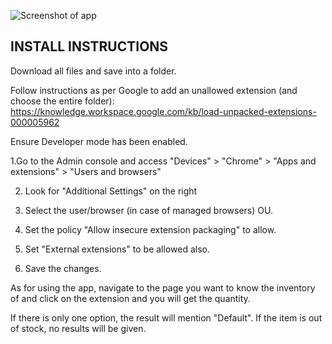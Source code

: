 ![Screenshot of app](https://github.com/user-attachments/assets/edbc9c22-de4d-44b9-9c8a-bca34d891329)

INSTALL INSTRUCTIONS
----
Download all files and save into a folder.

Follow instructions as per Google to add an unallowed extension (and choose the entire folder): https://knowledge.workspace.google.com/kb/load-unpacked-extensions-000005962

Ensure Developer mode has been enabled. 

1.Go to the Admin console and access "Devices" > "Chrome" > "Apps and extensions" > "Users and browsers"

2. Look for "Additional Settings" on the right
   
4. Select the user/browser (in case of managed browsers) OU.
   
6. Set the policy "Allow insecure extension packaging" to allow.
   
8. Set "External extensions" to be allowed also.
   
10. Save the changes. 

As for using the app, navigate to the page you want to know the inventory of and click on the extension and you will get the quantity.

If there is only one option, the result will mention "Default". If the item is out of stock, no results will be given.

